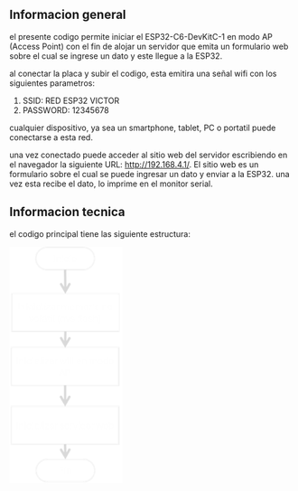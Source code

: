 ## Informacion general
el presente codigo permite iniciar el ESP32-C6-DevKitC-1 en modo AP (Access Point) con el fin de alojar un servidor que emita un formulario web sobre el cual se ingrese un dato y este llegue a la ESP32.

al conectar la placa y subir el codigo, esta emitira una señal wifi con los siguientes parametros:

1. SSID: RED ESP32 VICTOR
2. PASSWORD: 12345678

cualquier dispositivo, ya sea un smartphone, tablet, PC o portatil puede conectarse a esta red.

una vez conectado puede acceder al sitio web del servidor escribiendo en el navegador la siguiente URL: http://192.168.4.1/. El sitio web es un formulario sobre el cual se puede ingresar un dato y enviar a la ESP32. una vez esta recibe el dato, lo imprime en el monitor serial.

## Informacion tecnica 

el codigo principal tiene las siguiente estructura:

<img src="assets/imagen_principal.png" alt="imagen principal" width="200">
